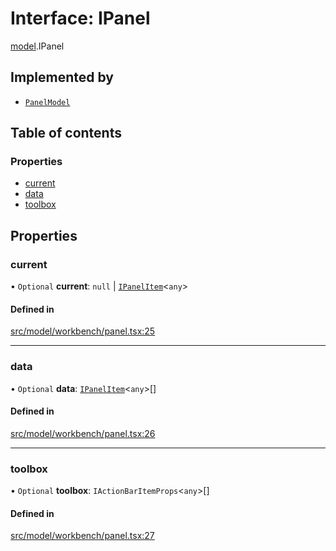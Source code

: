 # Interface: IPanel

[model](../modules/model.md).IPanel

## Implemented by

- [`PanelModel`](../classes/model.PanelModel.md)

## Table of contents

### Properties

- [current](model.IPanel.md#current)
- [data](model.IPanel.md#data)
- [toolbox](model.IPanel.md#toolbox)

## Properties

### current

• `Optional` **current**: ``null`` \| [`IPanelItem`](model.IPanelItem.md)\<`any`\>

#### Defined in

[src/model/workbench/panel.tsx:25](https://github.com/gethubai/hubai-core/blob/43abc4a/src/model/workbench/panel.tsx#L25)

___

### data

• `Optional` **data**: [`IPanelItem`](model.IPanelItem.md)\<`any`\>[]

#### Defined in

[src/model/workbench/panel.tsx:26](https://github.com/gethubai/hubai-core/blob/43abc4a/src/model/workbench/panel.tsx#L26)

___

### toolbox

• `Optional` **toolbox**: `IActionBarItemProps`\<`any`\>[]

#### Defined in

[src/model/workbench/panel.tsx:27](https://github.com/gethubai/hubai-core/blob/43abc4a/src/model/workbench/panel.tsx#L27)
